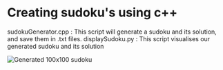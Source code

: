 # Creating sudoku's using c++


sudokuGenerator.cpp : This script will generate a sudoku and its solution, and save them in .txt files.
displaySudoku.py : This script visualises our generated sudoku and its solution


![Generated 100x100 sudoku](VisualisationSudoku.jpg?raw=true)
